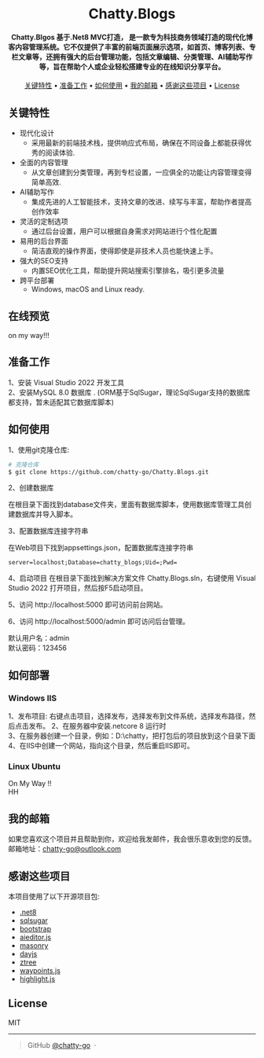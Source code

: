 
<h1 align="center">
  <br>
  Chatty.Blogs
  <br>
</h1>

<h4 align="center">Chatty.Blgos 基于.Net8 MVC打造， 是一款专为科技商务领域打造的现代化博客内容管理系统。它不仅提供了丰富的前端页面展示选项，如首页、博客列表、专栏文章等，还拥有强大的后台管理功能，包括文章编辑、分类管理、AI辅助写作等，旨在帮助个人或企业轻松搭建专业的在线知识分享平台。</h4>



<p align="center">
  <a href="#关键特性">关键特性</a> •
  <a href="#准备工作">准备工作</a> •
  <a href="#如何使用">如何使用</a> •
  <a href="#我的邮箱">我的邮箱</a> •
  <a href="#感谢这些项目">感谢这些项目</a> •
  <a href="#license">License</a>
</p>


## 关键特性

* 现代化设计
  - 采用最新的前端技术栈，提供响应式布局，确保在不同设备上都能获得优秀的阅读体验.
* 全面的内容管理
  - 从文章创建到分类管理，再到专栏设置，一应俱全的功能让内容管理变得简单高效.
* AI辅助写作  
  - 集成先进的人工智能技术，支持文章的改进、续写与丰富，帮助作者提高创作效率
* 灵活的定制选项
  - 通过后台设置，用户可以根据自身需求对网站进行个性化配置
* 易用的后台界面
  - 简洁直观的操作界面，使得即使是非技术人员也能快速上手。
* 强大的SEO支持
  - 内置SEO优化工具，帮助提升网站搜索引擎排名，吸引更多流量
* 跨平台部署
  - Windows, macOS and Linux ready.

## 在线预览  

on my way!!!  



## 准备工作

1、安装 Visual Studio 2022 开发工具  
2、安装MySQL 8.0 数据库 . (ORM基于SqlSugar，理论SqlSugar支持的数据库都支持，暂未适配其它数据库脚本)

## 如何使用



1、使用git克隆仓库:

```bash
# 克隆仓库
$ git clone https://github.com/chatty-go/Chatty.Blogs.git

```

2、创建数据库  

在根目录下面找到database文件夹，里面有数据库脚本，使用数据库管理工具创建数据库并导入脚本。



3、配置数据库连接字符串

在Web项目下找到appsettings.json，配置数据库连接字符串
```
server=localhost;Database=chatty_blogs;Uid=;Pwd=
```


4、启动项目
在根目录下面找到解决方案文件 Chatty.Blogs.sln，右键使用 Visual Studio 2022 打开项目，然后按F5启动项目。

5、访问 http://localhost:5000 即可访问前台网站。

6、访问 http://localhost:5000/admin 即可访问后台管理。

默认用户名：admin  
默认密码：123456


## 如何部署  

### Windows IIS

1、发布项目: 右键点击项目，选择发布，选择发布到文件系统，选择发布路径，然后点击发布。
2、在服务器中安装.netcore 8 运行时  
3、在服务器创建一个目录，例如：D:\chatty，把打包后的项目放到这个目录下面  
4、在IIS中创建一个网站，指向这个目录，然后重启IIS即可。  


### Linux Ubuntu  

On My Way !!   
HH  



## 我的邮箱

如果您喜欢这个项目并且帮助到你，欢迎给我发邮件，我会很乐意收到您的反馈。邮箱地址：[chatty-go@outlook.com](chatty-go@outlook.com)

## 感谢这些项目

本项目使用了以下开源项目包:

- [.net8](https://dotnet.microsoft.com/en-us/download/dotnet/8.0)
- [sqlsugar](https://www.donet5.com/Doc/1)
- [bootstrap](https://getbootstrap.com/)
- [aieditor.js](https://aieditor.dev/zh/getting-started.html)
- [masonry](https://masonry.desandro.com/)
- [dayjs](https://dayjs.fenxianglu.cn/)
- [ztree](https://docs.caacle.com/zTree_v3/index.html)
- [waypoints.js](http://imakewebthings.com/waypoints/)
- [highlight.js](https://highlightjs.org/)


## License

MIT

---

> GitHub [@chatty-go](https://github.com/chatty-go) &nbsp;&middot;&nbsp;

